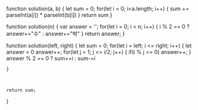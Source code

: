 function solution(a, b) {
let sum = 0;
for(let i = 0; i<a.length; i++) {
sum += parseInt(a[i]) \* parseInt(b[i])
}
return sum
}

function solution(n) {
var answer = '';
for(let i = 0; i < n; i++) {
i % 2 == 0 ? answer+="수" : answer+="박"
}
return answer;
}

function solution(left, right) {
let sum = 0;
for(let i = left; i <= right; i++) {
let answer = 0
answer++;
for(let j = 1; j <= i/2; j++) {
if(i % j == 0) answer++;
}
answer % 2 == 0 ? sum+=i : sum-=i

    }



    return sum;

}
